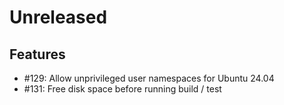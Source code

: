 # Unreleased

## Features

 - #129: Allow unprivileged user namespaces for Ubuntu 24.04
 - #131: Free disk space before running build / test
